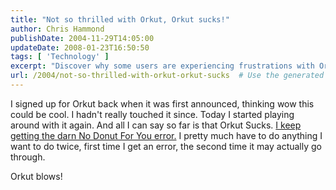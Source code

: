 ```yaml
---
title: "Not so thrilled with Orkut, Orkut sucks!"
author: Chris Hammond
publishDate: 2004-11-29T14:05:00
updateDate: 2008-01-23T16:50:50
tags: [ 'Technology' ]
excerpt: "Discover why some users are experiencing frustrations with Orkut and the infamous \"No Donut For You\" error in this eye-opening post. #OrkutSucks"
url: /2004/not-so-thrilled-with-orkut-orkut-sucks  # Use the generated URL with year
---
```

<P>I signed up for Orkut back when it was first announced, thinking wow this could be cool. I hadn't really touched it since. Today I started playing around with it again. And all I can say so far is that Orkut Sucks. <A href="https://weblogs.asp.net/christoc/archive/2004/05/10/129364.aspx">I keep getting the darn No Donut For You error.</A>&nbsp;I pretty much have to do anything I want to do twice, first time&nbsp;I get an error, the second time it may actually go through.</P> <P>Orkut blows!</P>


